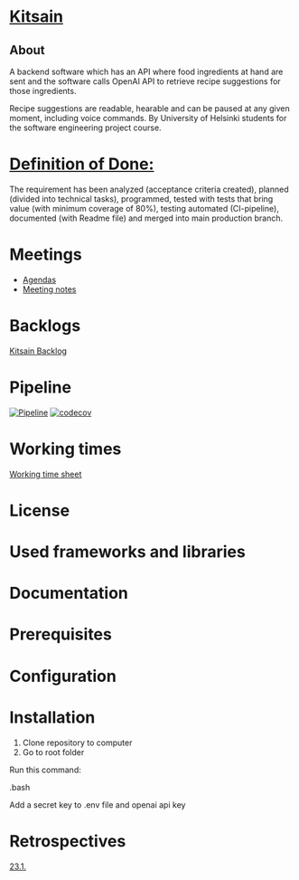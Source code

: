 # [Kitsain](https://github.com/ohtuprojektiryhma/kitsain)

## About
A backend software which has an API where food ingredients at hand are sent and the software calls OpenAI API to retrieve recipe suggestions for those ingredients.

Recipe suggestions are readable, hearable and can be paused at any given moment, including voice commands.
By University of Helsinki students for the software engineering project course. 


# [Definition of Done:](https://github.com/ohtuprojektiryhma/kitsain/blob/main/documentation/dod.md)
The requirement has been analyzed (acceptance criteria created), planned (divided into technical tasks), programmed, tested with tests that bring value (with minimum coverage of 80%), testing automated (CI-pipeline), documented (with Readme file) and merged into main production branch.

# Meetings

- [Agendas](https://github.com/ohtuprojektiryhma/kitsain/blob/main/documentation/customermeetings/agendas.md)
- [Meeting notes](https://github.com/ohtuprojektiryhma/kitsain/blob/main/documentation/customermeetings/meetingnotes.md)

# Backlogs

[Kitsain Backlog](https://github.com/orgs/ohtuprojektiryhma/projects/1)

# Pipeline

[![Pipeline](https://github.com/ohtuprojektiryhma/kitsain/actions/workflows/main.yml/badge.svg)](https://github.com/ohtuprojektiryhma/kitsain/actions/workflows/main.yml)
[![codecov](https://codecov.io/gh/ohtuprojektiryhma/kitsain/graph/badge.svg?token=DD0OPAD9B2)](https://codecov.io/gh/ohtuprojektiryhma/kitsain)

# Working times
[Working time sheet](https://github.com/ohtuprojektiryhma/kitsain/wiki/Työaikakirjanpito)

# License

# Used frameworks and libraries
# Documentation

# Prerequisites

# Configuration

# Installation

1. Clone repository to computer
2. Go to root folder

Run this command:

.bash

Add a secret key to .env file and openai api key

# Retrospectives
[23.1.](https://docs.google.com/document/d/1ZivzgREy71r0VdCvOTpKTNAs_Ou_4RDgU0-XU8o7lsw/edit)

